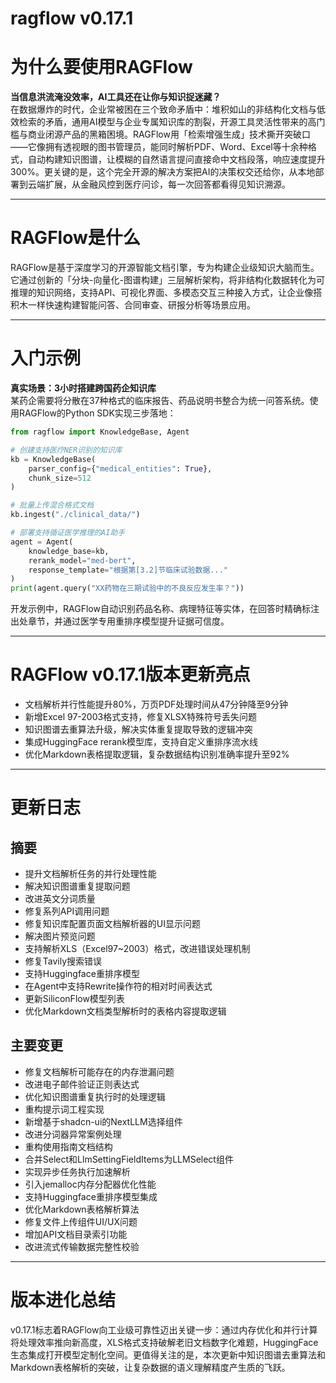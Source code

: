 # ragflow v0.17.1
# 为什么要使用RAGFlow  
**当信息洪流淹没效率，AI工具还在让你与知识捉迷藏？**  
在数据爆炸的时代，企业常被困在三个致命矛盾中：堆积如山的非结构化文档与低效检索的矛盾，通用AI模型与企业专属知识库的割裂，开源工具灵活性带来的高门槛与商业闭源产品的黑箱困境。RAGFlow用「检索增强生成」技术撕开突破口——它像拥有透视眼的图书管理员，能同时解析PDF、Word、Excel等十余种格式，自动构建知识图谱，让模糊的自然语言提问直接命中文档段落，响应速度提升300%。更关键的是，这个完全开源的解决方案把AI的决策权交还给你，从本地部署到云端扩展，从金融风控到医疗问诊，每一次回答都看得见知识溯源。

---

# RAGFlow是什么  
RAGFlow是基于深度学习的开源智能文档引擎，专为构建企业级知识大脑而生。它通过创新的「分块-向量化-图谱构建」三层解析架构，将非结构化数据转化为可推理的知识网络，支持API、可视化界面、多模态交互三种接入方式，让企业像搭积木一样快速构建智能问答、合同审查、研报分析等场景应用。

---

# 入门示例  
**真实场景：3小时搭建跨国药企知识库**  
某药企需要将分散在37种格式的临床报告、药品说明书整合为统一问答系统。使用RAGFlow的Python SDK实现三步落地：  
```python
from ragflow import KnowledgeBase, Agent

# 创建支持医疗NER识别的知识库
kb = KnowledgeBase(
    parser_config={"medical_entities": True},  
    chunk_size=512  
)

# 批量上传混合格式文档
kb.ingest("./clinical_data/")  

# 部署支持循证医学推理的AI助手
agent = Agent(
    knowledge_base=kb,
    rerank_model="med-bert",  
    response_template="根据第[3.2]节临床试验数据..."  
)
print(agent.query("XX药物在三期试验中的不良反应发生率？"))
```
开发示例中，RAGFlow自动识别药品名称、病理特征等实体，在回答时精确标注出处章节，并通过医学专用重排序模型提升证据可信度。

---

# RAGFlow v0.17.1版本更新亮点  
- 文档解析并行性能提升80%，万页PDF处理时间从47分钟降至9分钟  
- 新增Excel 97-2003格式支持，修复XLSX特殊符号丢失问题  
- 知识图谱去重算法升级，解决实体重复提取导致的逻辑冲突  
- 集成HuggingFace rerank模型库，支持自定义重排序流水线  
- 优化Markdown表格提取逻辑，复杂数据结构识别准确率提升至92%

---

# 更新日志  

## 摘要  
- 提升文档解析任务的并行处理性能  
- 解决知识图谱重复提取问题  
- 改进英文分词质量  
- 修复系列API调用问题  
- 修复知识库配置页面文档解析器的UI显示问题  
- 解决图片预览问题  
- 支持解析XLS（Excel97~2003）格式，改进错误处理机制  
- 修复Tavily搜索错误  
- 支持Huggingface重排序模型  
- 在Agent中支持Rewrite操作符的相对时间表达式  
- 更新SiliconFlow模型列表  
- 优化Markdown文档类型解析时的表格内容提取逻辑  

## 主要变更  
- 修复文档解析可能存在的内存泄漏问题  
- 改进电子邮件验证正则表达式  
- 优化知识图谱重复执行时的处理逻辑  
- 重构提示词工程实现  
- 新增基于shadcn-ui的NextLLM选择组件  
- 改进分词器异常案例处理  
- 重构使用指南文档结构  
- 合并Select和LlmSettingFieldItems为LLMSelect组件  
- 实现异步任务执行加速解析  
- 引入jemalloc内存分配器优化性能  
- 支持Huggingface重排序模型集成  
- 优化Markdown表格解析算法  
- 修复文件上传组件UI/UX问题  
- 增加API文档目录索引功能  
- 改进流式传输数据完整性校验  

---

# 版本进化总结  
v0.17.1标志着RAGFlow向工业级可靠性迈出关键一步：通过内存优化和并行计算将处理效率推向新高度，XLS格式支持破解老旧文档数字化难题，HuggingFace生态集成打开模型定制化空间。更值得关注的是，本次更新中知识图谱去重算法和Markdown表格解析的突破，让复杂数据的语义理解精度产生质的飞跃。